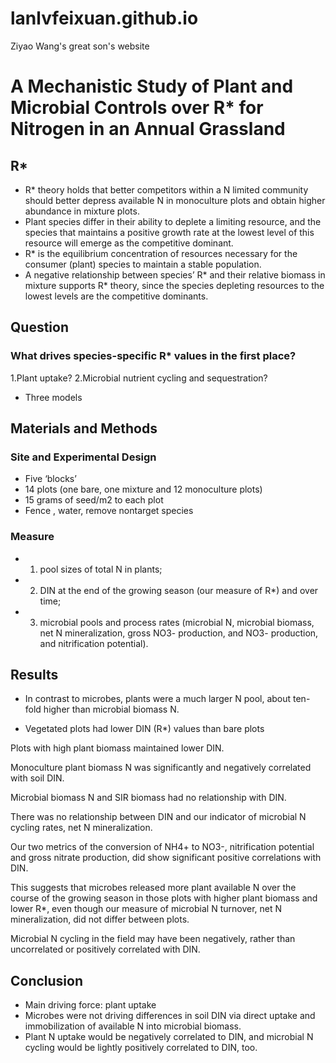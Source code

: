 # lanlvfeixuan.github.io
Ziyao Wang's great son's website

 # A Mechanistic Study of Plant and Microbial Controls over R* for Nitrogen in an Annual Grassland
 ## R*
- R* theory holds that better competitors within a N limited community should better depress available N in monoculture plots and obtain higher abundance in mixture plots.
- Plant species differ in their ability to deplete a limiting resource, and the species that maintains a positive growth rate at the lowest level of this resource will emerge as the competitive dominant.
- R* is the equilibrium concentration of resources necessary for the consumer (plant) species to maintain a stable population.
- A negative relationship between species’ R* and their relative biomass in mixture supports R* theory, since the species depleting resources to the lowest levels are the competitive dominants.
 ## Question
### What drives species-specific R* values in the first place?
1.Plant uptake? 
2.Microbial nutrient cycling and sequestration?
- Three models

## Materials and Methods
### Site and Experimental Design
- Five ‘blocks’
- 14 plots (one bare, one mixture and 12 monoculture plots)
- 15 grams of seed/m2 to each plot
- Fence , water, remove nontarget species
### Measure
- 1) pool sizes of total N in plants;
- 2) DIN at the end of the growing season (our measure of R*) and over time;
- 3) microbial pools and process rates (microbial N, microbial biomass, net N mineralization, gross NO3- production, and NO3- production, and nitrification potential).
## Results

- In contrast to microbes, plants were a much larger N pool, about ten-fold higher than microbial biomass N.

- Vegetated plots had lower DIN (R*) values than bare plots

Plots with high plant biomass maintained lower DIN.

Monoculture plant biomass N was significantly and negatively correlated with soil DIN.

Microbial biomass N and SIR biomass had no relationship with DIN.

There was no relationship between DIN and our indicator of microbial N cycling rates, net N mineralization.

Our two metrics of the conversion of NH4+ to NO3-, nitrification potential and gross nitrate production, did show significant positive correlations with DIN.

This suggests that microbes released more plant available N over the course of the growing season in those plots with higher plant biomass and lower R*, even though our measure of microbial N turnover, net N mineralization, did not differ between plots.

Microbial N cycling in the field may have been negatively, rather than uncorrelated or positively correlated with DIN.

## Conclusion
- Main driving force: plant uptake
- Microbes were not driving differences in soil DIN via direct uptake and immobilization of available N into microbial biomass.
- Plant N uptake would be negatively correlated to DIN, and microbial N cycling would be lightly positively correlated to DIN, too.
